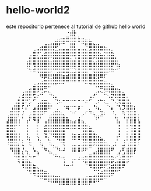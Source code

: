 # hello-world2
este repositorio pertenece al tutorial de github hello world
⠀⠀⠀⠀⠀⠀⠀⠀⠀⠀⠀⠀⠀⠀⠀⠀⠐⣾⡷⠀⠀⠀⠀⠀⠀⠀⠀⠀⠀⠀⠀⠀⠀⠀⠀⠀
⠀⠀⠀⠀⠀⠀⠀⠀⠀⠀⠀⠀⠀⣠⣴⣶⣿⣿⣿⣷⣶⣤⣄⠀⠀⠀⠀⠀⠀⠀⠀⠀⠀⠀⠀⠀
⠀⠀⠀⠀⠀⠀⠀⠀⠀⣠⣴⣶⣿⡿⠋⠉⠀⣿⡇⠀⠉⠻⣿⣷⣶⣤⣄⠀⠀⠀⠀⠀⠀⠀⠀⠀
⠀⠀⠀⠀⠀⠀⠀⣴⣿⠟⣻⣿⣿⣶⣿⣿⣿⣿⣿⣿⣿⣷⣾⣿⣿⡛⢿⣿⣆⠀⠀⠀⠀⠀⠀⠀
⠀⠀⠀⠀⠀⠀⣾⣿⣷⣾⣿⡟⢻⣿⣿⣿⣿⣍⣹⣿⣿⣿⣿⠟⢿⣿⣷⣿⣿⣆⠀⠀⠀⠀⠀⠀
⠀⠀⠀⠀⠀⢸⡿⢿⣿⣿⣿⣿⣿⣿⣿⣿⣿⣿⣿⣿⣿⣿⣿⣷⣿⣿⣿⣿⡿⢿⡄⠀⠀⠀⠀⠀
⠀⠀⠀⠀⠀⠈⠳⠾⢿⣿⣿⣿⠟⢛⣿⣿⣿⣉⣹⣿⣿⣿⠛⢿⣿⣿⣿⡿⠷⠚⠁⠀⠀⠀⠀⠀
⠀⠀⠀⠀⠀⠀⠀⠀⠀⠻⡿⣟⣻⣿⣿⣶⣾⣿⣿⣿⣿⣿⣿⣿⣻⠿⠏⠀⠀⠀⠀⠀⠀⠀⠀⠀
⠀⠀⠀⠀⠀⠀⠀⢀⣠⣴⣿⣿⣿⡿⠿⠟⠛⠛⠛⠛⠛⠿⢿⣿⣿⣿⣶⣤⡀⠀⠀⠀⠀⠀⠀⠀
⠀⠀⠀⠀⠀⣀⣴⣿⣿⠿⣛⡉⠀⠀⠀⠀⠀⠀⠀⠀⠀⠀⠀⠀⢉⡛⢿⣿⣿⣶⣄⠀⠀⠀⠀⠀
⠀⠀⠀⢀⣼⣿⣿⢟⡥⠚⠁⠙⢦⡀⠀⠀⠀⠀⠀⠀⠀⠀⢀⡴⠋⠈⠓⢌⡻⣿⣿⣷⡀⠀⠀⠀
⠀⠀⢠⣿⣿⠟⡡⠋⢀⣴⣶⣄⠀⢙⠦⠒⠒⠒⠒⠒⠒⠴⠋⠀⡰⠓⢆⡀⠙⢌⢿⣿⣿⡄⠀⠀
⠀⢠⣿⣿⠏⡜⠁⣠⣾⣿⣿⠿⠃⢀⠀⠐⢶⠒⠒⡶⠂⠀⡀⠘⢦⡀⠀⠑⡄⠈⢣⡹⣿⣿⡆⠀
⢀⣿⣿⡏⡜⠀⣰⣿⣿⡿⠋⢀⣴⣿⣷⣄⠀⠑⠊⠀⡠⠊⠙⢦⣀⣹⠆⠀⠘⡄⠀⢳⢹⣿⣿⡄
⣸⣿⣿⢰⠁⢠⠏⠻⣿⠁⢀⣾⣿⣿⣿⣿⣷⣄⣠⣾⣄⠀⠀⠀⠋⠀⠀⠀⠀⢹⡀⠈⡏⣿⣿⣇
⣿⣿⡟⠘⠀⢸⠀⠀⡇⠀⣼⣿⣿⣿⣿⣿⣿⣿⣿⣿⣿⣷⣄⠀⠀⠀⠀⠀⠀⠈⡇⠀⡇⢻⣿⣿
⣿⣿⣧⢠⠀⢸⠀⠀⡇⠀⢿⠻⣿⣿⣿⣿⠀⢠⣀⣀⣸⣿⣿⣦⡀⠀⠀⠀⠀⠀⡇⠀⡆⢸⣿⣿
⢻⣿⣿⢸⡀⠸⡆⠀⢱⡀⠘⣆⠈⠻⣿⣿⠀⠸⠿⠿⢿⣿⣿⣿⣿⣦⡀⠀⠀⢸⠁⢀⡇⣿⣿⡿
⠘⣿⣿⡆⢧⠀⠻⡀⠀⢳⡀⠘⢦⣀⠈⢻⠀⢠⣤⣤⣼⣿⣿⠟⢿⣿⣿⣦⣠⠇⠀⣼⢰⣿⣿⠃
⠀⠹⣿⣿⡌⢦⠀⠱⣄⠀⠙⢦⡀⠈⠓⠚⠀⠸⠿⠿⠟⠋⠀⣀⣼⣿⣿⣿⠋⠀⡰⢃⣿⣿⡟⠀
⠀⠀⠻⣿⣿⣎⠳⠖⠉⠀⠀⠀⠈⠓⠦⢤⠀⢀⣀⣠⣤⣶⣿⣿⣿⣿⣿⣿⣦⠜⣡⣿⣿⠟⠀⠀
⠀⠀⠀⠙⣿⣿⣷⣄⠀⠀⠀⠀⠀⠀⠀⢸⣀⣸⠀⠀⠈⠻⣿⣿⣿⣿⣿⠿⣫⣾⣿⣿⠋⠀⠀⠀
⠀⠀⠀⠀⠈⠻⣿⣿⣷⣤⣀⠀⠀⠀⠀⠀⠀⠀⠀⠀⠀⠀⠈⠻⠿⢋⣥⣾⣿⣿⠟⠁⠀⠀⠀⠀
⠀⠀⠀⠀⠀⠀⠈⠙⠿⣿⣿⣷⣶⣤⣄⣀⣀⣀⣀⣀⣀⣠⣤⣴⣾⣿⣿⠿⠋⠀⠀⠀⠀⠀⠀⠀
⠀⠀⠀⠀⠀⠀⠀⠀⠀⠀⠉⠛⠿⠿⣿⣿⣿⣿⣿⣿⣿⣿⡿⠿⠛⠉⠀⠀⠀⠀⠀⠀⠀⠀⠀⠀
